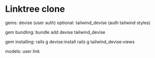 # Linktree clone

gems:
devise (user auth)
optional: tailwind_devise (auth tailwind styles)

gem bundling:
bundle add devise tailwind_devise

gem installing: 
rails g devise:install
rails g tailwind_devise:views

models:
user
link
